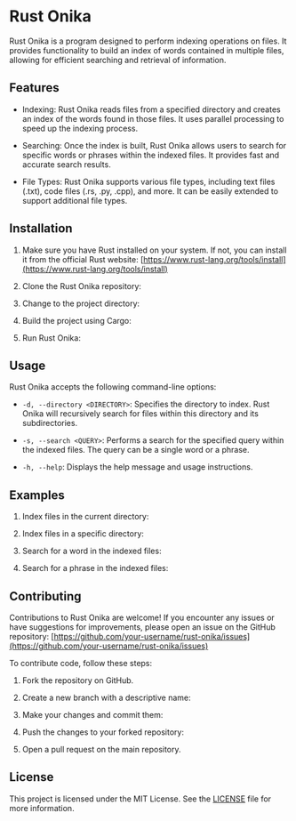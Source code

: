 # Rust Onika

Rust Onika is a program designed to perform indexing operations on files. It provides functionality to build an index of words contained in multiple files, allowing for efficient searching and retrieval of information.

## Features

- Indexing: Rust Onika reads files from a specified directory and creates an index of the words found in those files. It uses parallel processing to speed up the indexing process.

- Searching: Once the index is built, Rust Onika allows users to search for specific words or phrases within the indexed files. It provides fast and accurate search results.

- File Types: Rust Onika supports various file types, including text files (.txt), code files (.rs, .py, .cpp), and more. It can be easily extended to support additional file types.

## Installation

1. Make sure you have Rust installed on your system. If not, you can install it from the official Rust website: [https://www.rust-lang.org/tools/install](https://www.rust-lang.org/tools/install)

2. Clone the Rust Onika repository:


3. Change to the project directory:


4. Build the project using Cargo:


5. Run Rust Onika:


## Usage

Rust Onika accepts the following command-line options:

- `-d, --directory <DIRECTORY>`: Specifies the directory to index. Rust Onika will recursively search for files within this directory and its subdirectories.

- `-s, --search <QUERY>`: Performs a search for the specified query within the indexed files. The query can be a single word or a phrase.

- `-h, --help`: Displays the help message and usage instructions.

## Examples

1. Index files in the current directory:


2. Index files in a specific directory:


3. Search for a word in the indexed files:


4. Search for a phrase in the indexed files:


## Contributing

Contributions to Rust Onika are welcome! If you encounter any issues or have suggestions for improvements, please open an issue on the GitHub repository: [https://github.com/your-username/rust-onika/issues](https://github.com/your-username/rust-onika/issues)

To contribute code, follow these steps:

1. Fork the repository on GitHub.

2. Create a new branch with a descriptive name:

3. Make your changes and commit them:



4. Push the changes to your forked repository:


5. Open a pull request on the main repository.

## License

This project is licensed under the MIT License. See the [LICENSE](LICENSE) file for more information.

